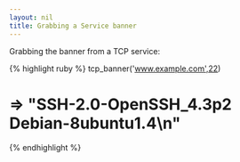 ```yaml
---
layout: nil
title: Grabbing a Service banner
---
```


Grabbing the banner from a TCP service:

{% highlight ruby %}
tcp_banner('www.example.com',22)
# => "SSH-2.0-OpenSSH_4.3p2 Debian-8ubuntu1.4\n"
{% endhighlight %}
